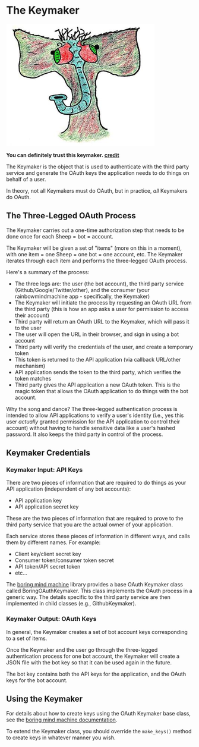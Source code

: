 # The Keymaker

![the keymaker](img/keymaker.jpg)

**You can definitely trust this keymaker. [credit](credits.md)**

The Keymaker is the object that is used to authenticate with the third party
service and generate the OAuth keys the application needs to do things on behalf
of a user.

In theory, not all Keymakers must do OAuth, but in practice,
_all_ Keymakers do OAuth.

## The Three-Legged OAuth Process

The Keymaker carries out a one-time authorization step that needs to 
be done once for each Sheep = bot = account.

The Keymaker will be given a set of "items" (more on this in a moment), with one
item = one Sheep = one bot = one account, etc.  The Keymaker iterates through
each item and performs the three-legged OAuth process.

Here's a summary of the process:

* The three legs are: the user (the bot account), the third party service (Github/Google/Twitter/other), and the consumer (your rainbowmindmachine app - specifically, the Keymaker)
* The Keymaker will initiate the process by requesting an OAuth URL from the third party
    (this is how an app asks a user for permission to access their account)
* Third party will return an OAuth URL to the Keymaker, which will pass it to the user
* The user will open the URL in their browser, and sign in using a bot account
* Third party will verify the credentials of the user, and create a temporary token
* This token is returned to the API application (via callback URL/other mechanism)
* API application sends the token to the third party, which verifies the token matches
* Third party gives the API application a new OAuth token. This is the magic token
    that allows the OAuth application to do things with the bot account.

Why the song and dance? The three-legged authentication process is intended to 
allow API applications to verify a user's identity (i.e., yes this user _actually_ granted
permission for the API application to control their account) without having to handle
sensitive data like a user's hashed password. It also keeps the third party in
control of the process.


## Keymaker Credentials

### Keymaker Input: API Keys

There are two pieces of information that are required
to do things as your API application (independent of any
bot accounts):

* API application key
* API application secret key

These are the two pieces of information that are required to prove
to the third party service that you are the actual owner of your
application.

Each service stores these pieces of information in different ways,
and calls them by different names. For example:

* Client key/client secret key
* Consumer token/consumer token secret
* API token/API secret token
* etc...

The [boring mind machine](#)
library provides a base OAuth Keymaker class
called BoringOAuthKeymaker. This class implements
the OAuth process in a generic way. The details
specific to the third party service are then implemented
in child classes (e.g., GithubKeymaker).


### Keymaker Output: OAuth Keys

In general, the Keymaker creates a set of bot account keys
corresponding to a set of items.

Once the Keymaker and the user go through the three-legged
authentication process for one bot account, the Keymaker
will create a JSON file with the bot key so that it can
be used again in the future.

The bot key contains both the API keys for the application,
and the OAuth keys for the bot account.


## Using the Keymaker

For details about how to create keys using the
OAuth Keymaker base class, see the 
[boring mind machine documentation](#).

To extend the Keymaker class, you should override
the `make_keys()` method to create keys in whatever
manner you wish.


